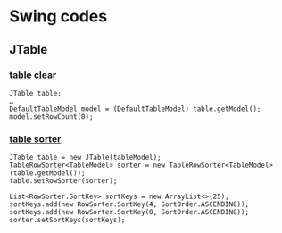 # Swing codes

## JTable

### [table clear](https://stackoverflow.com/questions/4577792/how-to-clear-jtable)

```
JTable table;
…
DefaultTableModel model = (DefaultTableModel) table.getModel();
model.setRowCount(0);
```

### [table sorter](https://stackoverflow.com/questions/28823670/how-to-sort-jtable-in-shortest-way)

```
JTable table = new JTable(tableModel);
TableRowSorter<TableModel> sorter = new TableRowSorter<TableModel>(table.getModel());
table.setRowSorter(sorter);

List<RowSorter.SortKey> sortKeys = new ArrayList<>(25);
sortKeys.add(new RowSorter.SortKey(4, SortOrder.ASCENDING));
sortKeys.add(new RowSorter.SortKey(0, SortOrder.ASCENDING));
sorter.setSortKeys(sortKeys);
```